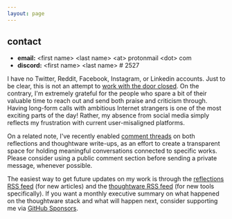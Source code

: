 ```yaml
---
layout: page
---
```


## contact

- **email:** \<first name\> \<last name\> \<at\> protonmail \<dot\> com
- **discord:** \<first name\> \<last name\> # 2527

I have no Twitter, Reddit, Facebook, Instagram, or Linkedin accounts. Just to be clear, this is not an attempt to [work with the door closed](https://youtu.be/a1zDuOPkMSw?t=1099). On the contrary, I'm extremely grateful for the people who spare a bit of their valuable time to reach out and send both praise and criticism through. Having long-form calls with ambitious Internet strangers is one of the most exciting parts of the day! Rather, my absence from social media simply reflects my frustration with current user-misaligned platforms.

On a related note, I've recently enabled [comment threads](/reflections/representational-resources) on both reflections and thoughtware write-ups, as an effort to create a transparent space for holding meaningful conversations connected to specific works. Please consider using a public comment section before sending a private message, whenever possible.

The easiest way to get future updates on my work is through the [reflections RSS feed](/reflections/feed.xml) (for new articles) and the [thoughtware RSS feed](/thoughtware/feed.xml) (for new tools specifically). If you want a monthly executive summary on what happened on the thoughtware stack and what will happen next, consider supporting me via [GitHub Sponsors](https://github.com/sponsors/paulbricman).
